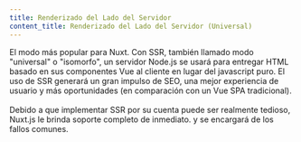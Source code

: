 ```yaml
---
title: Renderizado del Lado del Servidor
content_title: Renderizado del Lado del Servidor (Universal)
---
```

El modo más popular para Nuxt. Con SSR, también llamado modo "universal" o "isomorfo", un servidor Node.js
se usará para entregar HTML basado en sus componentes Vue al cliente en lugar del javascript puro.
El uso de SSR generará un gran impulso de SEO, una mejor experiencia de usuario y más oportunidades (en comparación con un Vue SPA tradicional). <br> <br>
Debido a que implementar SSR por su cuenta puede ser realmente tedioso, Nuxt.js le brinda soporte completo de inmediato.
y se encargará de los fallos comunes.

